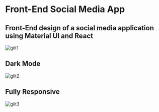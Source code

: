 # Front-End Social Media App 


## Front-End design of a social media application using Material UI and React
![giit1](https://user-images.githubusercontent.com/120285761/223197962-29046f62-9970-4bb3-81b8-c04bb4835346.png)



## Dark Mode
![giit2](https://user-images.githubusercontent.com/120285761/223198016-1a4193fb-7030-4a43-b6c5-d85be93b10d0.png)


## Fully Responsive 
![giit3](https://user-images.githubusercontent.com/120285761/223198072-254f26f9-54c5-4833-9f34-7d16c230041f.png)


